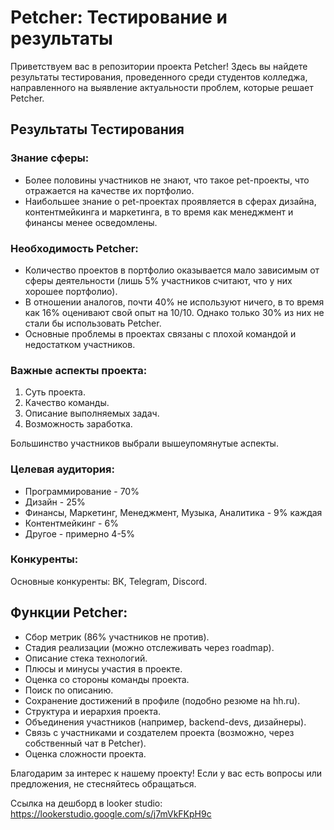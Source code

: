 # Petcher: Тестирование и результаты

Приветствуем вас в репозитории проекта Petcher! Здесь вы найдете результаты тестирования, проведенного среди студентов колледжа, направленного на выявление актуальности проблем, которые решает Petcher.

## Результаты Тестирования

### Знание сферы:
- Более половины участников не знают, что такое pet-проекты, что отражается на качестве их портфолио.
- Наибольшее знание о pet-проектах проявляется в сферах дизайна, контентмейкинга и маркетинга, в то время как менеджмент и финансы менее осведомлены.

### Необходимость Petcher:
- Количество проектов в портфолио оказывается мало зависимым от сферы деятельности (лишь 5% участников считают, что у них хорошее портфолио).
- В отношении аналогов, почти 40% не используют ничего, в то время как 16% оценивают свой опыт на 10/10. Однако только 30% из них не стали бы использовать Petcher.
- Основные проблемы в проектах связаны с плохой командой и недостатком участников.

### Важные аспекты проекта:
1. Суть проекта.
2. Качество команды.
3. Описание выполняемых задач.
4. Возможность заработка.

Большинство участников выбрали вышеупомянутые аспекты.

### Целевая аудитория:
- Программирование - 70%
- Дизайн - 25%
- Финансы, Маркетинг, Менеджмент, Музыка, Аналитика - 9% каждая
- Контентмейкинг - 6%
- Другое - примерно 4-5%

### Конкуренты:
Основные конкуренты: ВК, Telegram, Discord.

## Функции Petcher:

- Сбор метрик (86% участников не против).
- Стадия реализации (можно отслеживать через roadmap).
- Описание стека технологий.
- Плюсы и минусы участия в проекте.
- Оценка со стороны команды проекта.
- Поиск по описанию.
- Сохранение достижений в профиле (подобно резюме на hh.ru).
- Структура и иерархия проекта.
- Объединения участников (например, backend-devs, дизайнеры).
- Связь с участниками и создателем проекта (возможно, через собственный чат в Petcher).
- Оценка сложности проекта.

Благодарим за интерес к нашему проекту! Если у вас есть вопросы или предложения, не стесняйтесь обращаться.

Ссылка на дешборд в looker studio: https://lookerstudio.google.com/s/j7mVkFKpH9c
